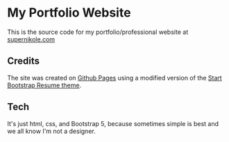 # My Portfolio Website

This is the source code for my portfolio/professional website at [supernikole.com](https://supernikole.com/)


## Credits

The site was created on [Github Pages](https://pages.github.com/) using a modified version of the [Start Bootstrap Resume theme](https://startbootstrap.com/themes/resume/).

## Tech

It's just html, css, and Bootstrap 5, because sometimes simple is best and we all know I'm not a designer.